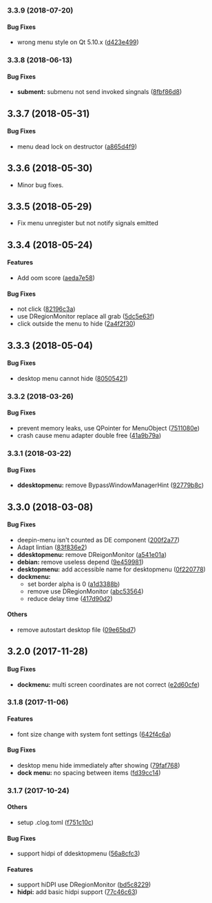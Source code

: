 <a name="3.3.9"></a>
### 3.3.9 (2018-07-20)


#### Bug Fixes

*   wrong menu style on Qt 5.10.x ([d423e499](https://github.com/linuxdeepin/deepin-menu/commit/d423e499dbb9e4fd1a5c46a5311909776bbd6313))



<a name="3.3.8"></a>
### 3.3.8 (2018-06-13)


#### Bug Fixes

* **subment:**  submenu not send invoked singnals ([8fbf86d8](https://github.com/linuxdeepin/deepin-menu/commit/8fbf86d8b34371f10fb8af1f71ee308294633191))



<a name="3.3.7"></a>
## 3.3.7 (2018-05-31)


#### Bug Fixes

*   menu dead lock on destructor ([a865d4f9](https://github.com/linuxdeepin/deepin-menu/commit/a865d4f9040e0f0102aaa9ce68d5d8a399349b46))



<a name="3.3.6"></a>
## 3.3.6 (2018-05-30)

*   Minor bug fixes.


<a name="3.3.5"></a>
## 3.3.5 (2018-05-29)

*   Fix menu unregister but not notify signals emitted


<a name="3.3.4"></a>
## 3.3.4 (2018-05-24)


#### Features

*   Add oom score ([aeda7e58](https://github.com/linuxdeepin/deepin-menu/commit/aeda7e58658184c1305b2114fa20fd9248de2d61))

#### Bug Fixes

*   not click ([82196c3a](https://github.com/linuxdeepin/deepin-menu/commit/82196c3a4a14ff189f06831d02bc1f844b5ba53b))
*   use DRegionMonitor replace all grab ([5dc5e63f](https://github.com/linuxdeepin/deepin-menu/commit/5dc5e63f24973d17ec371ef9e10cc0387b738997))
*   click outside the menu to hide ([2a4f2f30](https://github.com/linuxdeepin/deepin-menu/commit/2a4f2f3093daadf4b751f705aa3b3583f3238a0d))



<a name="3.3.3"></a>
## 3.3.3 (2018-05-04)


#### Bug Fixes

*   desktop menu cannot hide ([80505421](https://github.com/linuxdeepin/deepin-menu/commit/80505421a26d704e9c819829651bc684412c6394))



<a name="3.3.2"></a>
### 3.3.2 (2018-03-26)


#### Bug Fixes

*   prevent memory leaks, use QPointer for MenuObject ([7511080e](https://github.com/linuxdeepin/deepin-menu/commit/7511080ec142709b7f5bdefba84627c2ad82f234))
*   crash cause menu adapter double free ([41a9b79a](https://github.com/linuxdeepin/deepin-menu/commit/41a9b79a8734cbd04b9194647420f81e52633ff3))



<a name="3.3.1"></a>
### 3.3.1 (2018-03-22)


#### Bug Fixes

* **ddesktopmenu:**  remove BypassWindowManagerHint ([92779b8c](https://github.com/linuxdeepin/deepin-menu/commit/92779b8ca7228c8fa5206acc554459aa8da6737d))



<a name=""></a>
##  3.3.0 (2018-03-08)


#### Bug Fixes

*   deepin-menu isn't counted as DE component ([200f2a77](https://github.com/linuxdeepin/deepin-menu/commit/200f2a77740149c6fa5d7ca0aa513cb194098d58))
*   Adapt lintian ([83f836e2](https://github.com/linuxdeepin/deepin-menu/commit/83f836e2a762a80b4fbec20eac39a316c894329a))
* **ddesktopmenu:**  remove DReigonMonitor ([a541e01a](https://github.com/linuxdeepin/deepin-menu/commit/a541e01a1b09d60cb6c46defaec5e85096ddc3d3))
* **debian:**  remove useless depend ([9e459981](https://github.com/linuxdeepin/deepin-menu/commit/9e45998180cfa55a9c1136772621acbca851474c))
* **desktopmenu:**  add accessible name for desktopmenu ([0f220778](https://github.com/linuxdeepin/deepin-menu/commit/0f220778c806f36a66aaa705f91390b4704e26b4))
* **dockmenu:**
  *  set border alpha is 0 ([a1d3388b](https://github.com/linuxdeepin/deepin-menu/commit/a1d3388b97418f717124897ae61b3126f36f93b7))
  *  remove use DRegionMonitor ([abc53564](https://github.com/linuxdeepin/deepin-menu/commit/abc535647ef8bf00e8ba77eb838cd593e28ae761))
  *  reduce delay time ([417d90d2](https://github.com/linuxdeepin/deepin-menu/commit/417d90d2af4338abf7e0cf259b3e7dd507e78cc6))

#### Others

*   remove autostart desktop file ([09e65bd7](https://github.com/linuxdeepin/deepin-menu/commit/09e65bd7bd46c9aa6cdd1b205aa4e4f7be33ef0c))



<a name=""></a>
##  3.2.0 (2017-11-28)


#### Bug Fixes

* **dockmenu:**  multi screen coordinates are not correct ([e2d60cfe](https://github.com/linuxdeepin/deepin-menu/commit/e2d60cfe9d5591cb48665b8ea584da7f96c1c1d8))



<a name="3.1.8"></a>
### 3.1.8 (2017-11-06)


#### Features

*   font size change with system font settings ([642f4c6a](https://github.com/linuxdeepin/deepin-menu/commit/642f4c6ad8a55fb35a8bfaf0bd3fe3efc8060862))

#### Bug Fixes

*   desktop menu hide immediately after showing ([79faf768](https://github.com/linuxdeepin/deepin-menu/commit/79faf768bf20c34a93adb6c73a4d742c5310aedd))
* **dock menu:**  no spacing between items ([fd39cc14](https://github.com/linuxdeepin/deepin-menu/commit/fd39cc144b39f2fe80335fb304ed64762252ed1a))



<a name="3.1.7"></a>
### 3.1.7 (2017-10-24)


#### Others

*   setup .clog.toml ([f751c10c](https://github.com/linuxdeepin/deepin-menu/commit/f751c10c3dbed6d920a1af2b297c38809e3e7853))

#### Bug Fixes

*   support hidpi of ddesktopmenu ([56a8cfc3](https://github.com/linuxdeepin/deepin-menu/commit/56a8cfc365eb5c2d5612f158d8db6716cec41a43))

#### Features

*   support hiDPI use DRegionMonitor ([bd5c8229](https://github.com/linuxdeepin/deepin-menu/commit/bd5c8229728d4429444ed9061d6b9cfe2f604eba))
* **hidpi:**  add basic hidpi support ([77c46c63](https://github.com/linuxdeepin/deepin-menu/commit/77c46c63f55ec8f510bab4db4e0c276c6a94e7a6))



